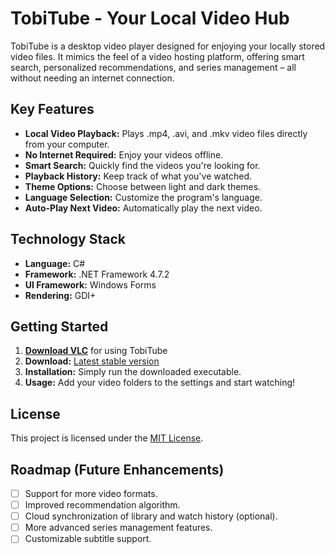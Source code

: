 # TobiTube - Your Local Video Hub

TobiTube is a desktop video player designed for enjoying your locally stored video files.  It mimics the feel of a video hosting platform, offering smart search, personalized recommendations, and series management – all without needing an internet connection.

## Key Features

*   **Local Video Playback:**  Plays .mp4, .avi, and .mkv video files directly from your computer.
*   **No Internet Required:** Enjoy your videos offline.
*   **Smart Search:** Quickly find the videos you're looking for.
*   **Playback History:** Keep track of what you've watched.
*   **Theme Options:** Choose between light and dark themes.
*   **Language Selection:**  Customize the program's language.
*   **Auto-Play Next Video:** Automatically play the next video.

## Technology Stack

*   **Language:** C#
*   **Framework:** .NET Framework 4.7.2
*   **UI Framework:** Windows Forms
*   **Rendering:** GDI+

## Getting Started

1.  [**Download VLC**](https://www.videolan.org/vlc/) for using TobiTube
2.  **Download:**  [Latest stable version](https://github.com/GKGamerRU/TobiTube-Offline/releases)
3.  **Installation:**  Simply run the downloaded executable.
4.  **Usage:**  Add your video folders to the settings and start watching!

## License

This project is licensed under the [MIT License](LICENSE.txt).

## Roadmap (Future Enhancements)

*   [ ] Support for more video formats.
*   [ ] Improved recommendation algorithm.
*   [ ] Cloud synchronization of library and watch history (optional).
*   [ ] More advanced series management features.
*   [ ] Customizable subtitle support.
